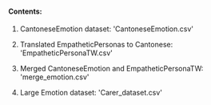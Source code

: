 #### Contents:

1. CantoneseEmotion dataset: 'CantoneseEmotion.csv'

2. Translated EmpatheticPersonas to Cantonese: 'EmpatheticPersonaTW.csv'

3. Merged CantoneseEmotion and EmpatheticPersonaTW: 'merge_emotion.csv'

4. Large Emotion dataset: 'Carer_dataset.csv'